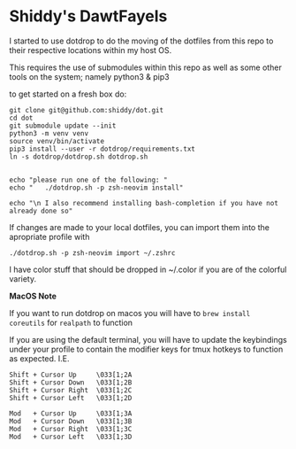 # Shiddy's DawtFayels

I started to use dotdrop to do the moving of the dotfiles
from this repo to their respective locations within my host OS.

This requires the use of submodules within this repo as well as some other
tools on the system; namely python3 & pip3

to get started on a fresh box do:

    git clone git@github.com:shiddy/dot.git
    cd dot
    git submodule update --init
    python3 -m venv venv
    source venv/bin/activate
    pip3 install --user -r dotdrop/requirements.txt
    ln -s dotdrop/dotdrop.sh dotdrop.sh


    echo "please run one of the following: "
    echo "   ./dotdrop.sh -p zsh-neovim install"

    echo "\n I also recommend installing bash-completion if you have not already done so"


If changes are made to your local dotfiles, you can import them into the apropriate profile with

    ./dotdrop.sh -p zsh-neovim import ~/.zshrc

I have color stuff that should be dropped in ~/.color if you are of the colorful variety.

**MacOS Note**

If you want to run dotdrop on macos you will have to `brew install coreutils` for `realpath` to function

If you are using the default terminal, you will have to update the keybindings under your profile to contain the modifier keys for tmux hotkeys to function as expected. I.E.

```
Shift + Cursor Up     \033[1;2A
Shift + Cursor Down   \033[1;2B
Shift + Cursor Right  \033[1;2C
Shift + Cursor Left   \033[1;2D

Mod   + Cursor Up     \033[1;3A
Mod   + Cursor Down   \033[1;3B
Mod   + Cursor Right  \033[1;3C
Mod   + Cursor Left   \033[1;3D
```

